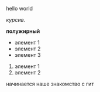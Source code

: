 hello world

*курсив.*

**полужирный**

* элемент 1
* элемент 2 
* элемент 3

1. элемент 1
2. элемент 2

начинается наше знакомство с гит
